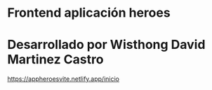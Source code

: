 # Frontend aplicación heroes
# Desarrollado por Wisthong David Martinez Castro
https://appheroesvite.netlify.app/inicio